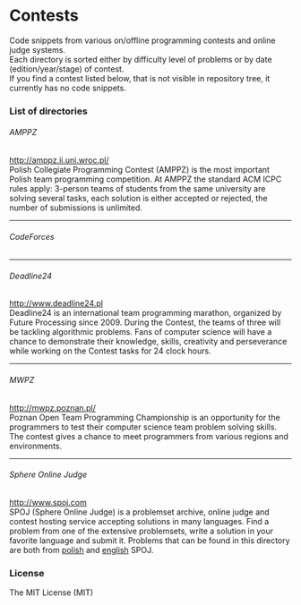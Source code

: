# Contests
Code snippets from various on/offline programming contests and online judge systems.  
Each directory is sorted either by difficulty level of problems or by date (edition/year/stage) of contest.  
If you find a contest listed below, that is not visible in repository tree, it currently has no code snippets.

### List of directories

###### AMPPZ
http://amppz.ii.uni.wroc.pl/  
Polish Collegiate Programming Contest (AMPPZ) is the most important Polish team programming competition. At AMPPZ the standard ACM ICPC rules apply: 3-person teams of students from the same university are solving several tasks, each solution is either accepted or rejected, the number of submissions is unlimited. 

---
###### CodeForces

---
###### Deadline24
http://www.deadline24.pl  
Deadline24 is an international team programming marathon, organized by Future Processing since 2009. During the Contest, the teams of three will be tackling algorithmic problems. Fans of computer science will have a chance to demonstrate their knowledge, skills, creativity and perseverance while working on the Contest tasks for 24 clock hours.

---
###### MWPZ
http://mwpz.poznan.pl/  
Poznan Open Team Programming Championship is an opportunity for the programmers to test their computer science team problem solving skills. The contest gives a chance to meet programmers from various regions and environments.

---
###### Sphere Online Judge
http://www.spoj.com  
SPOJ (Sphere Online Judge) is a problemset archive, online judge and contest hosting service accepting solutions in many languages. Find a problem from one of the extensive problemsets, write a solution in your favorite language and submit it. Problems that can be found in this directory are both from [polish](http://www.pl.spoj.com) and [english](http://www.spoj.com) SPOJ.

### License
The MIT License (MIT)
